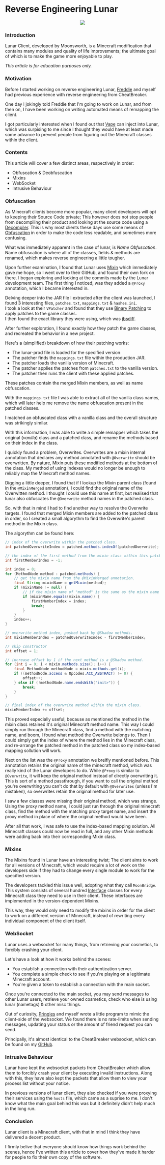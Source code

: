 # Reverse Engineering Lunar

<p align="center">
  <img src="https://c.tenor.com/ZmEmeZQ4I1IAAAAd/lmao-lunar-client.gif">
</p>

### Introduction
Lunar Client, developed by Moonsworth, is a Minecraft modification that contains many modules and quality of life improvements; the ultimate goal of which is to make the game more enjoyable to play.

*This article is for education purposes only.*

### Motivation
Before I started working on reverse engineering Lunar, [Freddie](https://github.com/FreddieJLH) and myself had previous experience with reverse engineering from CheatBreaker.

One day I jokingly told Freddie that I'm going to work on Lunar, and from then on, I have been working on writing automated means of remapping the client.

I got particularly interested when I found out that [Vape](https://vape.gg/) can inject into Lunar, which was surpising to me since I thought they would have at least made some advance to prevent people from figuring out the Minecraft classes within the client.

### Contents
This article will cover a few distinct areas, respectively in order:
- Obfuscation & Deobfuscation
- Mixins
- WebSocket
- Intrusive Behaviour 

### Obfuscation
As Minecraft clients become more popular, many client developers will opt to keeping their Source Code private; This however does not stop people from decompiling their product and looking at the source code using a [Decompiler](https://en.wikipedia.org/wiki/Decompiler). This is why most clients these days use some means of [Obfuscation](https://en.wikipedia.org/wiki/Obfuscation) in order to make the code less readable, and sometimes more confusing.

What was immediately apparent in the case of lunar, is *Name Obfuscation*. Name obfuscation is where all of the classes, fields & methods are renamed, which makes reverse engineering a little tougher.

Upon further examination, I found that Lunar uses [Mixin](https://github.com/SpongePowered/Mixin) which immediately gave me hope, so I went over to their GitHub, and found their own fork on there. I began exploring and looking at the commits made by the Lunar development team.
The first thing I noticed, was they added a `@Proxy` annotation, which I became interested in.

Delving deeper into the JAR file I extracted after the client was launched, I found 3 interesting files, `patches.txt`, `mappings.txt` & `hashes.ini`.<br />
I took a look at their `VPatcher` and found that they use [Binary Patching](https://www.daemonology.net/bsdiff/) to apply patches to the game classes.<br />
I then found the exact library they were using, which was [jbsdiff](https://github.com/malensek/jbsdiff).

After further exploration, I found exactly how they patch the game classes, and recreated the behavior in a new project.

Here's a (simplified) breakdown of how their patching works:
- The lunar-prod file is loaded for the specified version
- The patcher finds the `mappings.txt` file within the production JAR.
- The patcher loads the vanilla version of Minecraft.
- The patcher applies the patches from `patches.txt` to the vanilla version.
- The patcher then runs the client with these applied patches.

These patches contain the merged Mixin members, as well as name obfuscation.

With the `mappings.txt` file I was able to extract all of the vanilla class names, which will later help me remove the name obfuscation present in the patched classes.

I matched an obfuscated class with a vanilla class and the overall structure was strikingly similar.

With this information, I was able to write a simple remapper which takes the original (*vanilla*) class and a patched class, and rename the methods based on their index in the class.

I quickly found a problem, Overwrites.
Overwrites are a mixin internal annotation that declares any method annotated with `@Overwrite` should be overwritten. By nature, Mixin puts these modified methods at the bottom of the class. My method of using Indexes would no longer be enough to reliably map the Minecraft method names.

Digging a little deeper, I found that if I lookup the Mixin parent class (found in the `@MixinMerged` annotation), I could find the original name of the Overwitten method. I thought I could use this name at first, but realised that lunar also obfuscates the `@Overwrite` method names in the patched class.

So, with that in mind I had to find another way to resolve the Overwrite targets. I found that merged Mixin members are added to the patched class in order, so I created a small algorythm to find the Overwrite's parent method in the Mixin class.

The algorythm can be found here:

```java
// index of the overwrite within the patched class.
int patchedOverwriteIndex = patched.methods.indexOf(patchedOverwrite);

// the index of the first method from the mixin class within this patched class.
int firstMemberIndex = -1;

int index = 0;
for (MethodNode method : patched.methods) {
    // get the mixin name from the @MixinMerged annotation.
    final String mixinName = getMixin(method);
    if (mixinName != null) {
        // if the mixin name of "method" is the same as the mixin name of the overwrite method.
        if (mixinName.equals(mixin.name)) {
            firstMemberIndex = index;
            break;
        }
    }
    index++;
}

// overwrite method index, pushed back by @Shadow methods.
int mixinMemberIndex = patchedOverwriteIndex - firstMemberIndex;

// skip constructor
int offset = 1;

// increase offset by 1 if the next method is a @Shadow method.
for (int i = 0; i < mixin.methods.size(); i++) {
    final MethodNode methodNode = mixin.methods.get(i);
    if ((methodNode.access & Opcodes.ACC_ABSTRACT) != 0) {
        offset++;
    } else if (!methodNode.name.endsWith("init>")) {
        break;
    }
}

// final index of the overwrite method within the mixin class.
mixinMemberIndex += offset;
```

This proved especially useful, because as mentioned the method in the mixin class retained it's original Minecraft method name. This way I could simply run through the Minecraft class, find a method with the matching name, and boom, I found what method the Overwrite belongs to. Then I could simply get the index of where the method lies in the Minecraft class, and re-arrange the patched method in the patched class so my index-based mapping sollution will work.

Next on the list was the `@Proxy` annotation we breifly mentioned before.
This annotation retains the original name of the minecraft method, which was really kind of the Lunar developers to do. While `@Proxy` is similar to `@Overwrite`, it will keep the original method instead of directly overwriting it. This is sort of a method passthrough, if you want to call the original method you're overwriting you can't do that by default with `@Overwrites` (unless I'm mistaken), so overwrites retain the original method for later use.

I saw a few classes were missing their original method, which was strange. Using the proxy method name, I could just run through the original minecraft class, find the method with the matching proxy target name, and insert the proxy method in place of where the original method would have been.

After all that work, I was safe to use the index-based mapping solution.
All Minecraft classes could now be read in full, and any other Mixin methods were adding back into their corresponding Mixin class.

### Mixins

The Mixins found in Lunar have an interesting twist; The client aims to work for all versions of Minecraft, which would require a lot of work on the developers side if they had to change every single module to work for the specified version.

The developers tackled this issue well, adopting what they call `MoonBridge`. 
This system consists of several hundred [Interface](https://docs.oracle.com/javase/tutorial/java/concepts/interface.html) classes for every Minecraft class they need to use in their client. These interfaces are implemented in the version-dependent Mixins.

This way, they would only need to modify the mixins in order for the client to work on a different version of Minecraft, instead of rewriting every individual component of the client itself.

### WebSocket

Lunar uses a websocket for many things, from retrieving your cosmetics, to forcibly crashing your client.

Let's have a look at how it works behind the scenes:
- You establish a connection with their authentication server.
- You complete a simple check to see if you're playing on a legitimate Minecraft account.
- You're given a token to establish a connection with the main socket.

Once you're connected to the main socket, you may send messages to other Lunar users, retrieve your owned cosmetics, check who else is using lunar (nametags) & other misc things.

Out of curiosity, [Pringles](https://github.com/PringlePot) and myself wrote a little program to mimic the client-side of the websocket. We found there is no rate-limits when sending messages, updating your status or the amount of friend request you can send.

Principally, it's almost identical to the CheatBreaker websocket, which can be found on my [GitHub](https://github.com/Decencies/CheatBreaker/tree/master/CheatBreaker/src/main/java/com/cheatbreaker/client/websocket).

### Intrusive Behaviour

Lunar have kept the websocket packets from CheatBreaker which allow them to forcibly crash your client by executing invalid instructions. Along with this, they have also kept the packets that allow them to view your process list without your notice.

In previous versions of lunar client, they also checked if you were proxying their services using the `hosts` file, which came as a suprise to me. I don't know what the main goal behind this was but it definitely didn't help much in the long run.


### Conclusion

Lunar client is a Minecraft client, with that in mind I think they have delivered a decent product.

I firmly belive that everyone should know how things work behind the scenes, hence I've written this article to cover how they've made it harder for people to fix their own copy of the software.
